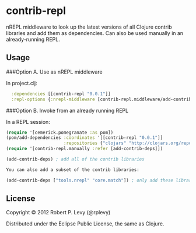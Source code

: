 # contrib-repl

nREPL middleware to look up the latest versions of all Clojure contrib libraries
and add them as dependencies. Can also be used manually in an already-running
REPL.

## Usage

###Option A. Use as nREPL middleware

In project.clj:

```clojure
  :dependencies [[contrib-repl "0.0.1"]]
  :repl-options {:nrepl-middleware [contrib-repl.middleware/add-contrib-deps]}
```

###Option B. Invoke from an already running REPL

In a REPL session:

```clojure
(require '[cemerick.pomegranate :as pom])
(pom/add-dependencies :coordinates '[[contrib-repl "0.0.1"]]
                      :repositories {"clojars" "http://clojars.org/repo"})
(require '[contrib-repl.manually :refer [add-contrib-deps]])

(add-contrib-deps) ; add all of the contrib libraries

You can also add a subset of the contrib libraries:

(add-contrib-deps ["tools.nrepl" "core.match"]) ; only add these libraries
```

## License

Copyright © 2012 Robert P. Levy (@rplevy)

Distributed under the Eclipse Public License, the same as Clojure.
